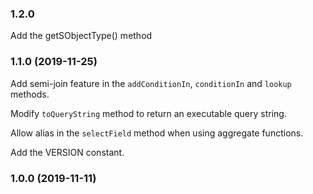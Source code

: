 ### 1.2.0

Add the getSObjectType() method

### 1.1.0 (2019-11-25)

Add semi-join feature in the `addConditionIn`, `conditionIn` and `lookup`
methods.

Modify `toQueryString` method to return an executable query string.

Allow alias in the `selectField` method when using aggregate functions.

Add the VERSION constant.

### 1.0.0 (2019-11-11)
